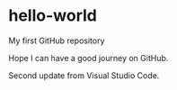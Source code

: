 # hello-world
My first GitHub repository

Hope I can have a good journey on GitHub.

Second update from Visual Studio Code.
